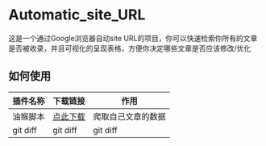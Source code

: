 # Automatic_site_URL

这是一个通过Google浏览器自动site URL的项目，你可以快速检索你所有的文章是否被收录，并且可视化的呈现表格，方便你决定哪些文章是否应该修改/优化

## 如何使用
| 插件名称 | 下载链接 | 作用 |
| ---| ---      |    --- |
| 油猴脚本   | [点此下载](https://chromewebstore.google.com/detail/%E7%AF%A1%E6%94%B9%E7%8C%B4/dhdgffkkebhmkfjojejmpbldmpobfkfo?hl=zh)     | 爬取自己文章的数据    |
| git diff     | git diff       | git diff      |


